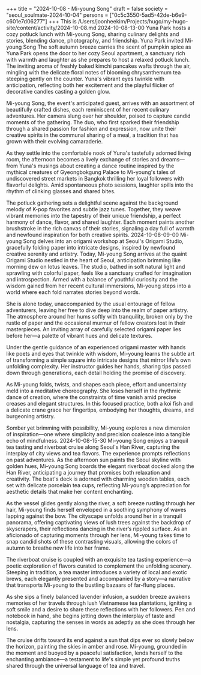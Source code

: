 +++
title = "2024-10-08 - Mi-young Song"
draft = false
society = "seoul_soulmate-2024-10-04"
persons = ["0c5c3550-5ad5-42de-b6e9-c601e7d06277"]
+++
This is /Users/joonheekim/Projects/hugo/my-hugo-site/content/activity/2024-10-08.md
2024-10-08-13-00
Yuna Park hosts a cozy potluck lunch with Mi-young Song, sharing culinary delights and stories, blending dance, photography, and friendship.
Yuna Park invited Mi-young Song
The soft autumn breeze carries the scent of pumpkin spice as Yuna Park opens the door to her cozy Seoul apartment, a sanctuary rich with warmth and laughter as she prepares to host a relaxed potluck lunch. The inviting aroma of freshly baked kimchi pancakes wafts through the air, mingling with the delicate floral notes of blooming chrysanthemum tea steeping gently on the counter. Yuna's vibrant eyes twinkle with anticipation, reflecting both her excitement and the playful flicker of decorative candles casting a golden glow.

Mi-young Song, the event's anticipated guest, arrives with an assortment of beautifully crafted dishes, each reminiscent of her recent culinary adventures. Her camera slung over her shoulder, poised to capture candid moments of the gathering. The duo, who first sparked their friendship through a shared passion for fashion and expression, now unite their creative spirits in the communal sharing of a meal, a tradition that has grown with their evolving camaraderie.

As they settle into the comfortable nook of Yuna's tastefully adorned living room, the afternoon becomes a lively exchange of stories and dreams—from Yuna's musings about creating a dance routine inspired by the mythical creatures of Gyeongbokgung Palace to Mi-young's tales of undiscovered street markets in Bangkok thrilling her loyal followers with flavorful delights. Amid spontaneous photo sessions, laughter spills into the rhythm of clinking glasses and shared bites.

The potluck gathering sets a delightful scene against the background melody of K-pop favorites and subtle jazz tunes. Together, they weave vibrant memories into the tapestry of their unique friendship, a perfect harmony of dance, flavor, and shared laughter. Each moment paints another brushstroke in the rich canvas of their stories, signaling a day full of warmth and newfound inspiration for both creative spirits.
2024-10-08-09-00
Mi-young Song delves into an origami workshop at Seoul's Origami Studio, gracefully folding paper into intricate designs, inspired by newfound creative serenity and artistry.
Today, Mi-young Song arrives at the quaint Origami Studio nestled in the heart of Seoul, anticipation brimming like morning dew on lotus leaves. The studio, bathed in soft natural light and sprawling with colorful paper, feels like a sanctuary crafted for imagination and introspection. Armed with a balance of youthful curiosity and the wisdom gained from her recent cultural immersions, Mi-young steps into a world where each fold narrates stories beyond words.

She is alone today, unaccompanied by the usual entourage of fellow adventurers, leaving her free to dive deep into the realm of paper artistry. The atmosphere around her hums softly with tranquility, broken only by the rustle of paper and the occasional murmur of fellow creators lost in their masterpieces. An inviting array of carefully selected origami paper lies before her—a palette of vibrant hues and delicate textures.

Under the gentle guidance of an experienced origami master with hands like poets and eyes that twinkle with wisdom, Mi-young learns the subtle art of transforming a simple square into intricate designs that mirror life's own unfolding complexity. Her instructor guides her hands, sharing tips passed down through generations, each detail holding the promise of discovery.

As Mi-young folds, twists, and shapes each piece, effort and uncertainty meld into a meditative choreography. She loses herself in the rhythmic dance of creation, where the constraints of time vanish amid precise creases and elegant structures. In this focused practice, both a koi fish and a delicate crane grace her fingertips, embodying her thoughts, dreams, and burgeoning artistry.

Somber yet brimming with possibility, Mi-young explores a new dimension of inspiration—one where simplicity and precision coalesce into a tangible echo of mindfulness.
2024-10-08-15-30
Mi-young Song enjoys a tranquil tea tasting and riverboat cruise along Seoul's Han River, capturing the interplay of city views and tea flavors. The experience prompts reflections on past adventures.
As the afternoon sun paints the Seoul skyline with golden hues, Mi-young Song boards the elegant riverboat docked along the Han River, anticipating a journey that promises both relaxation and creativity. The boat's deck is adorned with charming wooden tables, each set with delicate porcelain tea cups, reflecting Mi-young’s appreciation for aesthetic details that make her content enchanting.

As the vessel glides gently along the river, a soft breeze rustling through her hair, Mi-young finds herself enveloped in a soothing symphony of waves lapping against the bow. The cityscape unfolds around her in a tranquil panorama, offering captivating views of lush trees against the backdrop of skyscrapers, their reflections dancing in the river’s rippled surface. As an aficionado of capturing moments through her lens, Mi-young takes time to snap candid shots of these contrasting visuals, allowing the colors of autumn to breathe new life into her frame.

The riverboat cruise is coupled with an exquisite tea tasting experience—a poetic exploration of flavors curated to complement the unfolding scenery. Steeping in tradition, a tea master introduces a variety of local and exotic brews, each elegantly presented and accompanied by a story—a narrative that transports Mi-young to the bustling bazaars of far-flung places.

As she sips a finely balanced lavender infusion, a sudden breeze awakens memories of her travels through lush Vietnamese tea plantations, igniting a soft smile and a desire to share these reflections with her followers. Pen and notebook in hand, she begins jotting down the interplay of taste and nostalgia, capturing the senses in words as adeptly as she does through her lens.

The cruise drifts toward its end against a sun that dips ever so slowly below the horizon, painting the skies in amber and rose. Mi-young, grounded in the moment and buoyed by a peaceful satisfaction, lends herself to the enchanting ambiance—a testament to life's simple yet profound truths shared through the universal language of tea and travel.
